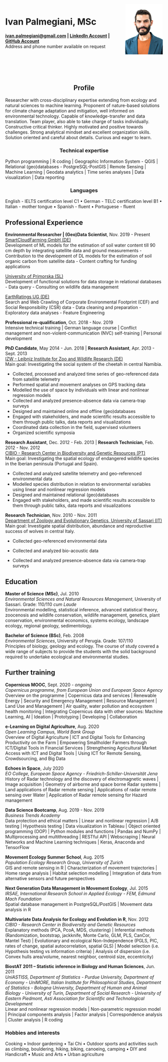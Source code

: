 <img id="topright" src="Pic_CV_450x600.jpg" alt="My_Pic" style="float: right;" width=120 height=160/>

<h1> Ivan Palmegiani, MSc </h1>

**<ivan.palmegiani@gmail.com> | [LinkedIn Account][2d6409ca]  |  [GitHub Account][e3281462]**   
Address and phone number available on request


  [2d6409ca]: https://www.linkedin.com/in/ivan-palmegiani-13a4a15b/ "My_LinkedIn"
  [e3281462]: https://github.com/IvanPalm "My_GitHub"

<br/><br/>
<br/><br/>

<center><h2> Profile </h2></center>
Researcher with cross-disciplinary expertise extending from ecology and natural sciences to machine learning. Proponent of nature-based solutions for climate change adaptation and mitigation, well informed on environmental technology. Capable of knowledge-transfer and data translation. Team player, also able to take charge of tasks individually. Constructive critical thinker. Highly motivated and positive towards challenges. Strong analytical mindset and excellent organization skills. Solution oriented and careful about details. Curious and eager to learn.

<center><h3> Technical expertise </h3></center>
Python programming | R coding | Geographic Information System - QGIS | Relational (geo)databases - PostgreSQL-PostGIS | Remote Sensing | Machine Learning | Geodata analytics | Time series analyses | Data visualization | Data reporting

<center><h3> Languages </h3></center>
English - IELTS certification level C1 • German - TELC certification level B1 • Italian - mother tongue • Spanish - fluent • Portuguese - fluent

<h2> Professional Experience </h2>

**Environmental Researcher | (Geo)Data Scientist**, Nov. 2019 - Present  
[SmartCloudFarming GmbH (DE)][2dg5i84s]  
Development of ML models for the estimation of soil water content till 90 cm depth by integrating satellite data and ground measurements - Contribution to the development of DL models for the estimation of soil organic carbon from satellite data - Content crafting for funding applications

[University of Primorska (SL)][bv7kewda]  
Development of functional solutions for data storage in relational databases - Data query - Consulting on wildlife data management

[EarthRatings UG (DE)][sf46gh40]  
Search and Web Crawling of Corporate Environmental Footprint (CEF) and Social Responsibility (CSR) data - Data cleaning and preparation - Exploratory data analyses - Feature Engineering

**Professional re-qualification**, Oct. 2018 - Nov. 2019  
Intensive technical training | German language course | Conflict management and non-violent-communication (NVC) self-training | Personal development

**PhD Candidate**, May 2014 - Jun. 2018 | **Research Assistant**, Apr. 2013 - Sept. 2013  
[IZW - Leibniz Institute for Zoo and Wildlife Research (DE)][bb58fb82]  
Main goal: Investigating the social system of the cheetah in central Namibia.  
- Collected, processed and analyzed time series of geo-referenced data from satellite telemetry
- Performed spatial and movement analyses on GPS tracking data
- Modelled the use of space by individuals with linear and nonlinear regression models
- Collected and analyzed presence-absence data via camera-trap surveys
- Designed and maintained online and offline (geo)databases
- Engaged with stakeholders, and made scientific results accessible to them through public talks, data reports and visualizations
- Coordinated data collection in the field, supervised volunteers
- Organized scientific symposia  

**Research Assistant**, Dec. 2012 - Feb. 2013 | **Research Technician**, Feb. 2012 - Nov. 2012    
[CIBIO - Research Center in Biodiversity and Genetic Resources (PT)][87111420]  
Main goal: Investigating the spatial ecology of endangered wildlife species in the Iberian peninsula (Portugal and Spain).  
- Collected and analyzed satellite telemetry and geo-referenced environmental data
- Modelled species distribution in relation to environmental variables using linear and nonlinear regression models
- Designed and maintained relational (geo)databases
- Engaged with stakeholders, and made scientific results accessible to them through public talks, data reports and visualizations  

**Research Technician**, Nov. 2010 - Nov. 2011  
[Department of Zoology and Evolutionary Genetics, University of Sassari (IT)][09879b80]    
Main goal: Investigate spatial distribution, abundance and reproductive success of wolves in central Italy.  
- Collected geo-referenced environmental data
- Collected and analyzed bio-acoustic data
- Collected and analyzed presence-absence data via camera-trap surveys


  [2dg5i84s]: https://smartcloudfarming.com/ "SCF"
  [sf46gh40]: https://www.earthratings.com/ "ERs"
  [bv7kewda]: https://www.famnit.upr.si/en/ "UniPRIS"
  [bb58fb82]: http://www.izw-berlin.de/welcome.html "IZW"
  [87111420]: https://cibio.up.pt/ "CIBIO"
  [09879b80]: https://en.uniss.it/ugov/person/2348 "UniSS"

<h2> Education </h2>

**Master of Science (MSc)**, Jul. 2010  
*Environmental Sciences and Natural Resources Management*, University of Sassari. Grade: 110/110 *cum Laude*  
Environmental modelling, statistical inference, advanced statistical theory, zoocenosis and wildlife conservation, wildlife management, genetics, plant conservation, environmental economics, systems ecology, landscape ecology, regional geology, sedimentology.

**Bachelor of Science (BSc)**, Feb. 2008    
*Environmental Sciences*, University of Perugia. Grade: 107/110  
Principles of biology, geology and ecology. The course of study covered a wide range of subjects to provide the students with the solid background required to undertake ecological and environmental studies.

<h2> Further training </h2>

**Copernicus MOOC**, Sept. 2020 - *ongoing*  
*Copernicus programme, from European Union and European Space Agency*  
Overview on the programme | Copernicus data and services | Renewable Energy | Security and Emergency Management | Resource Management | Land Use and Management | Air quality, water pollution and ecosystem health monitoring | Integrating Copernicus data with other sources: Machine Learning, AI | Ideation | Prototyping | Developing | Collaboration  

**e-Learning on Digital Agriculture**, Aug. 2020  
*Open Learning Campus, World Bank Group*  
Overview of Digital Agriculture | ICT and Digital Tools for Enhancing Productivity on the Farm | Empowering Smallholder Farmers through ICT/Digital Tools in Financial Services | Strengthening Agricultural Market Access with ICT and Digital Tools | Using ICT for Remote Sensing, Crowdsourcing, and Big Data

**Echoes in Space**, July 2020  
*EO College, European Space Agency - Friedrich-Schiller-Universität Jena*  
History of Radar technology and the discovery of electromagnetic waves | Image acquisition | Geometry of airborne and space borne Radar systems | Land applications of Radar remote sensing | Applications of radar remote sensing over Water | Application of Radar remote sensing for Hazard management

**Data Science Bootcamp**, Aug. 2019 - Nov. 2019   
*Business Trends Academy*  
Data protection and ethical matters | Linear and nonlinear regression | A/B testing | Hypothesis testing | Data visualization in Tableau | Object oriented programming (OOP) | Python modules and functions | Pandas and NumPy | Multiprocessing and multithreading | RESTful API | Webscraping | Neural Networks and Machine Learning techniques | Keras, Anaconda and TensorFlow

**Movement Ecology Summer School**, Aug. 2015   
*Population Ecology Research Group, University of Zurich*  
GIS and remote sensing in R | Characterization of movement trajectories | Home range analysis | Habitat selection modelling | Integration of data from alternative sensors and future perspectives

**Next Generation Data Management in Movement Ecology**, Jul. 2015   
*IRSAE, International Research School in Applied Ecology - FEM, Edmund Mach Foundation*  
Spatial database management in PostgreSQL/PostGIS | Movement data analysis in R

**Multivariate Data Analysis for Ecology and Evolution in R**, Nov. 2012   
*CIBIO - Research Center in Biodiversity and Genetic Resources*  
Explanatory methods (PCA, PcoA, MDS, clustering) | Inferential methods (Randomization, bootstrap, jackknife, Monte Carlo, GLM, PLS, CanCor, Mantel Test) | Evolutionary and ecological Non-Independence (PGLS, PIC, rates of change, spatial autocorrelation, spatial GLS) | Model selection (i.e. Hypothesis testing vs information criteria) | Analysis of dispersion (i.e. Convex hulls area/volume, nearest neighbor, centroid size, eccentricity)  

**BiostAT 2011 – Statistic inference in Biology and Human Sciences**, Jun. 2011   
*UniASTISS, Department of Statistics - Purdue University, Department of Economy - UniMORE, Italian Institute for Philosophical Studies, Department of Statistics - Bologna University, Department of Human and Animal Biology - University of Turin, Department of Social Research - University of Eastern Piedmont, Asti Association for Scientific and Technological Development*  
Linear and nonlinear regression models | Non-parametric regression model
| Principal components analysis | Factor analysis | Correspondence analysis | Cluster analysis | R coding


<h3> Hobbies and interests </h3>  
Cooking • Indoor gardening • Tai Chi • Outdoor sports and activities such as climbing, bouldering, hiking, biking, canoeing, camping • DIY and Handicraft • Music and Arts • Urban agriculture
